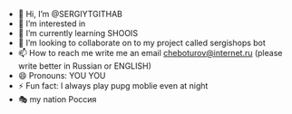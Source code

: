 - 👋 Hi, I’m @SERGIYTGITHAB
- 👀 I’m interested in <programming>
- 🌱 I’m currently learning SHOOIS
- 💞️ I’m looking to collaborate on to my project called sergishops bot
- 📫 How to reach me write me an email cheboturov@internet.ru (please write better in Russian or ENGLISH)
- 😄 Pronouns: YOU YOU
- ⚡ Fun fact: l always play pupg moblie even at night
- 🎭 my nation Россия

<!---
SERGIYTGITHAB/SERGIYTGITHAB is a ✨ special ✨ repository because its `README.md` (this file) appears on your GitHub profile.
You can click the Preview link to take a look at your changes.
--->
